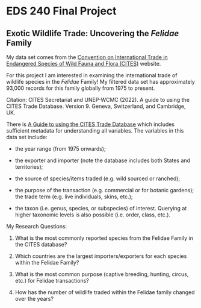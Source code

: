 # EDS 240 Final Project

## Exotic Wildlife Trade: Uncovering the *Felidae* Family

My data set comes from the [Convention on International Trade in Endangered Species of Wild Fauna and Flora (CITES)](https://trade.cites.org/) website.

For this project I am interested in examining the international trade of wildlife species in the *Felidae* Family! My filtered data set has approximately 93,000 records for this family globally from 1975 to present.

Citation: CITES Secretariat and UNEP-WCMC (2022). A guide to using the CITES Trade Database. Version 9. Geneva, Switzerland, and Cambridge, UK.

There is [A Guide to using the CITES Trade Database](https://trade.cites.org/cites_trade_guidelines/en-CITES_Trade_Database_Guide.pdf) which includes sufficient metadata for understanding all variables. The variables in this data set include:

-   the year range (from 1975 onwards);

-   the exporter and importer (note the database includes both States and territories);

-   the source of species/items traded (e.g. wild sourced or ranched);

-   the purpose of the transaction (e.g. commercial or for botanic gardens); the trade term (e.g. live individuals, skins, etc.);

-   the taxon (i.e. genus, species, or subspecies) of interest. Querying at higher taxonomic levels is also possible (i.e. order, class, etc.).

My Research Questions:

1.  What is the most commonly reported species from the Felidae Family in the CITES database?

2.  Which countries are the largest importers/exporters for each species within the Felidae Family?

3.  What is the most common purpose (captive breeding, hunting, circus, etc.) for Felidae transactions?

4.  How has the number of wildlife traded within the Felidae family changed over the years?
